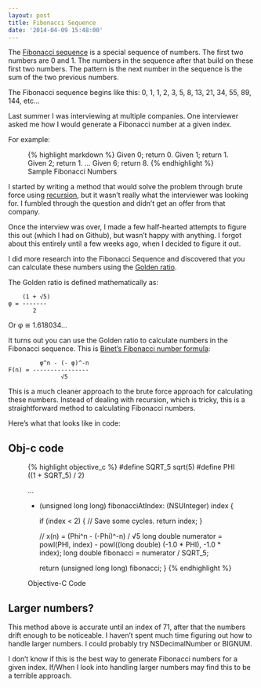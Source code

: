 ```yaml
---
layout: post
title: Fibonacci Sequence
date: '2014-04-09 15:48:00'
---
```


The [Fibonacci sequence](https://en.wikipedia.org/wiki/Fibonacci_number) is a special sequence of numbers. The first two numbers are 0 and 1. The numbers in the sequence after that build on these first two numbers. The pattern is the next number in the sequence is the sum of the two previous numbers.

The Fibonacci sequence begins like this: 0, 1, 1, 2, 3, 5, 8, 13, 21, 34, 55, 89, 144, etc…

Last summer I was interviewing at multiple companies. One interviewer asked me how I would generate a Fibonacci number at a given index.

For example:

<figure class="figure">
{% highlight markdown %}
Given 0; return 0.
Given 1; return 1.
Given 2; return 1.
...
Given 6; return 8.
{% endhighlight %}

<figcaption class="figure-caption">Sample Fibonacci Numbers</figcaption>
</figure>

I started by writing a method that would solve the problem through brute force using [recursion](https://en.wikipedia.org/wiki/Recursion), but it wasn’t really what the interviewer was looking for. I fumbled through the question and didn’t get an offer from that company.

Once the interview was over, I made a few half-hearted attempts to figure this out (which I had on Github), but wasn’t happy with anything. I forgot about this entirely until a few weeks ago, when I decided to figure it out.

I did more research into the Fibonacci Sequence and discovered that you can calculate these numbers using the [Golden ratio](https://en.wikipedia.org/wiki/Golden_ratio).

The Golden ratio is defined mathematically as:

        (1 + √5)
    φ = -------
           2

Or φ ≅ 1.618034…

It turns out you can use the Golden ratio to calculate numbers in the Fibonacci sequence. This is [Binet’s Fibonacci number formula](http://mathworld.wolfram.com/BinetsFibonacciNumberFormula.html):

             φ^n - (- φ)^-n
    F(n) = ----------------
                   √5

This is a much cleaner approach to the brute force approach for calculating these numbers. Instead of dealing with recursion, which is tricky, this is a straightforward method to calculating Fibonacci numbers.

Here’s what that looks like in code:

## Obj-c code

<figure class="figure">
{% highlight objective_c %}
#define SQRT_5 sqrt(5)
#define PHI ((1 + SQRT_5) / 2)

...

+ (unsigned long long) fibonacciAtIndex: (NSUInteger) index {

    if (index < 2) {
        // Save some cycles.
        return index;
    }

    // x(n) = (Phi^n - (-Phi)^-n) / √5
    long double numerator = powl(PHI, index) - powl((long double) (-1.0 * PHI), -1.0 * index);
    long double fibonacci = numerator / SQRT_5;

    return (unsigned long long) fibonacci;
}
{% endhighlight %}

<figcaption class="figure-caption">Objective-C Code</figcaption>
</figure>

## Larger numbers?

This method above is accurate until an index of 71, after that the numbers drift enough to be noticeable. I haven’t spent much time figuring out how to handle larger numbers. I could probably try NSDecimalNumber or BIGNUM.

I don’t know if this is the best way to generate Fibonacci numbers for a given index. If/When I look into handling larger numbers may find this to be a terrible approach.

